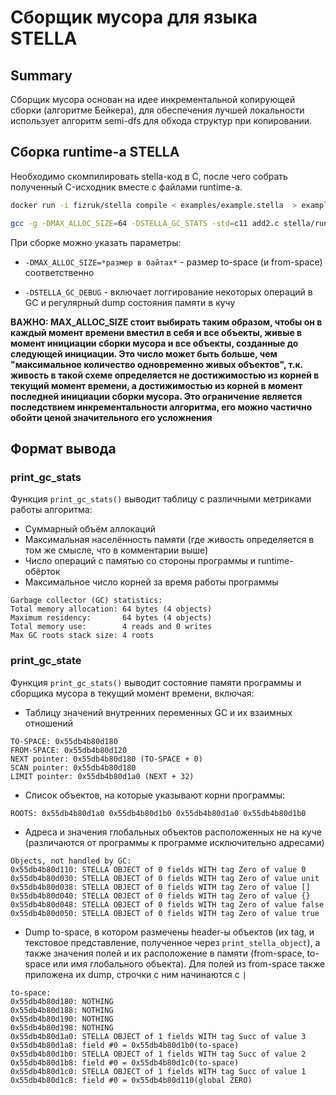 # Сборщик мусора для языка STELLA

## Summary 

Сборщик мусора основан на идее инкрементальной копирующей сборки (алгоритме Бейкера), для обеспечения лучшей локальности использует алгоритм semi-dfs для обхода структур при копировании. 

## Сборка runtime-а STELLA

Необходимо скомпилировать stella-код в C, после чего 
собрать полученный C-исходник вместе с файлами runtime-а. 

```bash
docker run -i fizruk/stella compile < examples/example.stella  > example.c

gcc -g -DMAX_ALLOC_SIZE=64 -DSTELLA_GC_STATS -std=c11 add2.c stella/runtime.c stella/gc.c -o main
```

При сборке можно указать параметры:

* `-DMAX_ALLOC_SIZE=*размер в байтах*` - размер to-space (и from-space) соответственно 

* `-DSTELLA_GC_DEBUG` - включает логгирование некоторых операций в GC и регулярный dump состояния памяти в кучу

**ВАЖНО: MAX_ALLOC_SIZE стоит выбирать таким образом, чтобы он в каждый момент времени вместил в себя и все объекты, живые в момент инициации сборки мусора и все объекты, созданные до следующей инициации. Это число может быть больше, чем "максимальное количество одновременно живых объектов", т.к. живость в такой схеме определяется не достижимостью из корней в текущий момент времени, а достижимостью из корней в момент последней инициации сборки мусора. Это ограничение является последствием инкрементальности алгоритма, его можно частично обойти ценой значительного его усложнения**

## Формат вывода
### print_gc_stats
Функция `print_gc_stats()` выводит таблицу с различными метриками работы алгоритма:

* Суммарный объём аллокаций
* Максимальная населённость памяти (где живость определяется в том же смысле, что в комментарии выше)
* Число операций с памятью со стороны программы и runtime-обёрток
* Максимальное число корней за время работы программы 

```
Garbage collector (GC) statistics:
Total memory allocation: 64 bytes (4 objects)
Maximum residency:       64 bytes (4 objects)
Total memory use:        4 reads and 0 writes
Max GC roots stack size: 4 roots
```
### print_gc_state 
Функция `print_gc_stats()` выводит состояние памяти программы и сборщика мусора в текущий момент времени, включая:

* Таблицу значений внутренних переменных GC и их взаимных отношений

```
TO-SPACE: 0x55db4b80d180
FROM-SPACE: 0x55db4b80d120
NEXT pointer: 0x55db4b80d180 (TO-SPACE + 0)
SCAN pointer: 0x55db4b80d180
LIMIT pointer: 0x55db4b80d1a0 (NEXT + 32)
```

* Список объектов, на которые указывают корни программы:

`ROOTS: 0x55db4b80d1a0 0x55db4b80d1b0 0x55db4b80d1a0 0x55db4b80d1b0` 

* Адреса и значения глобальных объектов расположенных не на куче (различаются от программы к программе исключительно адресами)

```
Objects, not handled by GC:
0x55db4b80d110: STELLA OBJECT of 0 fields WITH tag Zero of value 0
0x55db4b80d030: STELLA OBJECT of 0 fields WITH tag Zero of value unit
0x55db4b80d038: STELLA OBJECT of 0 fields WITH tag Zero of value []
0x55db4b80d040: STELLA OBJECT of 0 fields WITH tag Zero of value {}
0x55db4b80d048: STELLA OBJECT of 0 fields WITH tag Zero of value false
0x55db4b80d050: STELLA OBJECT of 0 fields WITH tag Zero of value true
```

* Dump to-space, в котором размечены header-ы объектов (их tag, и текстовое представление, полученное через `print_stella_object`), а также значения полей и их расположение в памяти (from-space, to-space или имя глобального объекта). Для полей из from-space также приложена их dump, строчки с ним начинаются с `|        `

```
to-space:
0x55db4b80d180: NOTHING
0x55db4b80d188: NOTHING
0x55db4b80d190: NOTHING
0x55db4b80d198: NOTHING
0x55db4b80d1a0: STELLA OBJECT of 1 fields WITH tag Succ of value 3
0x55db4b80d1a8: field #0 = 0x55db4b80d1b0(to-space)
0x55db4b80d1b0: STELLA OBJECT of 1 fields WITH tag Succ of value 2
0x55db4b80d1b8: field #0 = 0x55db4b80d1c0(to-space)
0x55db4b80d1c0: STELLA OBJECT of 1 fields WITH tag Succ of value 1
0x55db4b80d1c8: field #0 = 0x55db4b80d110(global ZERO)
```
